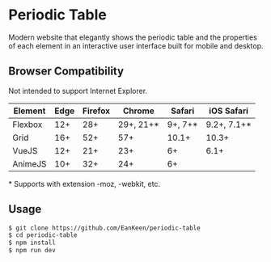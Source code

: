 # Periodic Table
Modern website that elegantly shows the periodic table and the properties of each element in an interactive user interface built for mobile and desktop.

## Browser Compatibility
Not intended to support Internet Explorer.

Element   | Edge    | Firefox | Chrome    | Safari   | iOS Safari
----      | ----    | ------- | -------   | ------   | -----------
Flexbox   | 12+     | 28+     | 29+, 21+* | 9+, 7+*  | 9.2+, 7.1+*
Grid      | 16+     | 52+     | 57+       | 10.1+    | 10.3+
VueJS     | 12+     | 21+     | 23+       | 6+       | 6.1+
AnimeJS   | 10+     | 32+     | 24+       | 6+       |

\* Supports with extension -moz, -webkit, etc.</br>

## Usage
```bash
$ git clone https://github.com/EanKeen/periodic-table
$ cd periodic-table
$ npm install
$ npm run dev
```
